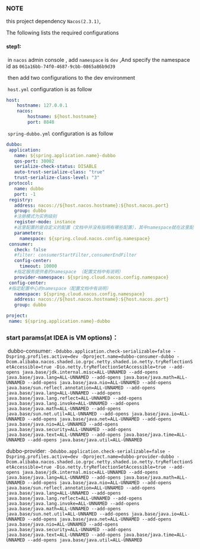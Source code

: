 ### NOTE

this project dependency `Nacos(2.3.1)`,

The following lists the required configurations

#### step1:

​	in `nacos` admin console , add `namespace` is `dev`  ,And specify the namespace id as `061a16bb-74f0-4687-9cbb-0865a86b9d39`

​	then add two configurations to the dev environment

​	`host.yml` configuration is as follow

```yaml
host:
    hostname: 127.0.0.1
    nacos:
        hostname: ${host.hostname}
        port: 8848     
```

​	`spring-dubbo.yml` configuration is as follow

 ```yaml
dubbo:
  application:
    name: ${spring.application.name}-dubbo
    qos-port: 30002
    serialize-check-status: DISABLE
    auto-trust-serialize-class: "true"
    trust-serialize-class-level: "3"
  protocol:
    name: dubbo
    port: -1
  registry:
    address: nacos://${host.nacos.hostname}:${host.nacos.port}
    group: dubbo
    #注册模式为实例级别
    register-mode: instance
    #这里配置的是自定义的配置（文档中并没有指明有哪些配置），其中namespace就在这里配置
    parameters:
      namespace: ${spring.cloud.nacos.config.namespace}
  consumer:
    check: false
    #filter: consumerStartFilter,consumerEndFilter
    config-center:
      timeout: 10000
    #指定服务提供者的namespace （配置文档中有说明）
    provider-namespace: ${spring.cloud.nacos.config.namespace}  
  config-center:
  #指定配置中心的namespace（配置文档中有说明）
    namespace: ${spring.cloud.nacos.config.namespace}
    address: nacos://${host.nacos.hostname}:${host.nacos.port}
    group: dubbo

project:
  name: ${spring.application.name}-dubbo
 ```



### start params(at IDEA is VM options)：

​    dubbo-consumer: `-Ddubbo.application.check-serializable=false -Dspring.profiles.active=dev -Dproject.name=dubbo-consumer-dubbo -Dcom.alibaba.nacos.shaded.io.grpc.netty.shaded.io.netty.tryReflectionSetAccessible=true -Dio.netty.tryReflectionSetAccessible=true --add-opens java.base/jdk.internal.misc=ALL-UNNAMED --add-opens java.base/java.lang=ALL-UNNAMED --add-opens java.base/java.math=ALL-UNNAMED --add-opens java.base/java.nio=ALL-UNNAMED --add-opens java.base/sun.reflect.annotation=ALL-UNNAMED --add-opens java.base/java.lang=ALL-UNNAMED --add-opens java.base/java.lang.reflect=ALL-UNNAMED --add-opens java.base/java.lang.invoke=ALL-UNNAMED --add-opens java.base/java.math=ALL-UNNAMED --add-opens java.base/sun.net.util=ALL-UNNAMED --add-opens java.base/java.io=ALL-UNNAMED --add-opens java.base/java.net=ALL-UNNAMED --add-opens java.base/java.nio=ALL-UNNAMED --add-opens java.base/java.security=ALL-UNNAMED --add-opens java.base/java.text=ALL-UNNAMED --add-opens java.base/java.time=ALL-UNNAMED --add-opens java.base/java.util=ALL-UNNAMED`

   dubbo-provider: `-Ddubbo.application.check-serializable=false -Dspring.profiles.active=dev -Dproject.name=dubbo-provider-dubbo -Dcom.alibaba.nacos.shaded.io.grpc.netty.shaded.io.netty.tryReflectionSetAccessible=true -Dio.netty.tryReflectionSetAccessible=true --add-opens java.base/jdk.internal.misc=ALL-UNNAMED --add-opens java.base/java.lang=ALL-UNNAMED --add-opens java.base/java.math=ALL-UNNAMED --add-opens java.base/java.nio=ALL-UNNAMED --add-opens java.base/sun.reflect.annotation=ALL-UNNAMED --add-opens java.base/java.lang=ALL-UNNAMED --add-opens java.base/java.lang.reflect=ALL-UNNAMED --add-opens java.base/java.lang.invoke=ALL-UNNAMED --add-opens java.base/java.math=ALL-UNNAMED --add-opens java.base/sun.net.util=ALL-UNNAMED --add-opens java.base/java.io=ALL-UNNAMED --add-opens java.base/java.net=ALL-UNNAMED --add-opens java.base/java.nio=ALL-UNNAMED --add-opens java.base/java.security=ALL-UNNAMED --add-opens java.base/java.text=ALL-UNNAMED --add-opens java.base/java.time=ALL-UNNAMED --add-opens java.base/java.util=ALL-UNNAMED`



